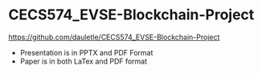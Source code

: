 # CECS574_EVSE-Blockchain-Project

https://github.com/dauletle/CECS574_EVSE-Blockchain-Project

 - Presentation is in PPTX and PDF Format
 - Paper is in both LaTex and PDF format
